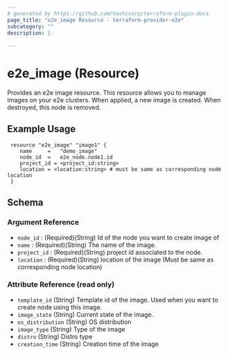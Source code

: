 ```yaml
---
# generated by https://github.com/hashicorp/terraform-plugin-docs
page_title: "e2e_image Resource - terraform-provider-e2e"
subcategory: ""
description: |-
  
---
```


# e2e_image (Resource)
Provides an e2e image resource.
This resource allows you to manage images on your e2e clusters. When applied, a new image is created. When destroyed, this node is removed.


<!-- schema generated by tfplugindocs -->
## Example Usage
```hcl
 resource "e2e_image" "image1" {
	name     =   "demo_image"
    node_id  =   e2e_node.node1.id
    project_id = <project_id:string>
    location = <location:string> # must be same as corresponding node location
 }
```
## Schema

### Argument Reference

- `node_id` : (Required)(String) Id of the node you want to create image of
- `name` : (Required)(String) The name of the image.
- `project_id` : (Required)(String) project id associated to the node.
- `location` : (Required)(String) location of the image (Must be same as corresponding node location)

### Attribute Reference  (read only)

- `template_id` (String) Template id of the image. Used when you want to create node using this image.
- `image_state` (String) Current state of the image.
- `os_distribution` (String) OS distribution
- `image_type` (String) Type of the image
- `distro` (String) Distro type
- `creation_time` (String) Creation time of the image


